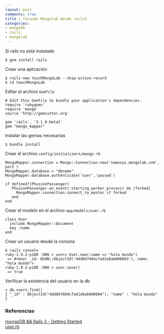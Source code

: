 ```yaml
---
layout: post
comments: true
title : Tocando Mongolab desde rails3
categories:
- mongodb
- rails
- mongolab
---
```


Si rails no está instalado

	$ gem install rails

Crear una aplicación 
	
	$ rails new touchMongoLab --skip-active-record
	$ cd touchMongoLab

Editar el archivo `Gemfile`

	# Edit this Gemfile to bundle your application's dependencies.
	require 'rubygems'
	require 'mongo'
	source 'http://gemcutter.org'

	gem 'rails', '3.1.0.beta1'
	gem "mongo_mapper"

Instalar las gemas necesarias

	$ bundle install

Crear el archivo `config/initializers/mongo.rb`

	MongoMapper.connection = Mongo::Connection.new('namexyz.mongolab.com', port )
	MongoMapper.database = "dbname"
	MongoMapper.database.authenticate('user','passwd')

	if defined?(PhusionPassenger)
	   PhusionPassenger.on_event(:starting_worker_process) do |forked|
		 MongoMapper.connection.connect_to_master if forked
	   end 
	end

Crear el modelo en el archivo `app/models/user.rb`

	class User
	  include MongoMapper::Document
	  key :name
	end

Crear un usuario desde la consola 

	$ rails console
	ruby-1.9.2-p180 :006 > user= User.new(:name => "hola mundo")
	 => #<User _id: BSON::ObjectId('4dd097464cfad1e8ab000003'), name: "hola mundo"> 
	ruby-1.9.2-p180 :006 > user.save()
	 => true 

Verificar la existencia del usuario en la db 

	> db.users.find()
	{ "_id" : ObjectId("4dd097604cfad1e8ab000004"), "name" : "hola mundo" }

### Referencias 
[mongoDB && Rails 3 - Getting Started](http://www.mongodb.org/display/DOCS/Rails+3+-+Getting+Started)  
[user.rb](https://github.com/banker/mongodb-rails3-sample/blob/master/app/models/user.rb)  
